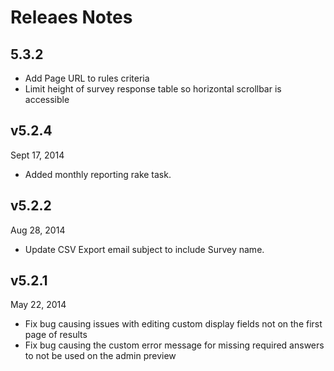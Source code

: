# Releaes Notes

## 5.3.2

* Add Page URL to rules criteria
* Limit height of survey response table so horizontal scrollbar is accessible

## v5.2.4
Sept 17, 2014

* Added monthly reporting rake task.

## v5.2.2
Aug 28, 2014

* Update CSV Export email subject to include Survey name.

## v5.2.1
May 22, 2014

* Fix bug causing issues with editing custom display fields not on the first
page of results
* Fix bug causing the custom error message for missing required answers to not
be used on the admin preview
